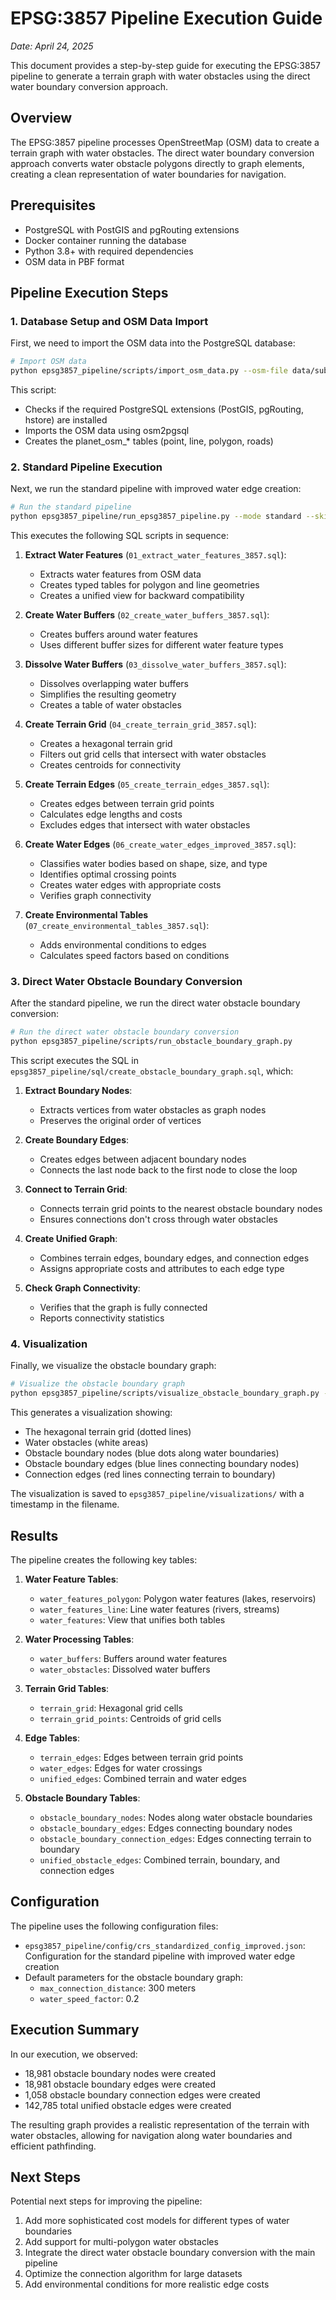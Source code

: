 # EPSG:3857 Pipeline Execution Guide

*Date: April 24, 2025*

This document provides a step-by-step guide for executing the EPSG:3857 pipeline to generate a terrain graph with water obstacles using the direct water boundary conversion approach.

## Overview

The EPSG:3857 pipeline processes OpenStreetMap (OSM) data to create a terrain graph with water obstacles. The direct water boundary conversion approach converts water obstacle polygons directly to graph elements, creating a clean representation of water boundaries for navigation.

## Prerequisites

- PostgreSQL with PostGIS and pgRouting extensions
- Docker container running the database
- Python 3.8+ with required dependencies
- OSM data in PBF format

## Pipeline Execution Steps

### 1. Database Setup and OSM Data Import

First, we need to import the OSM data into the PostgreSQL database:

```bash
# Import OSM data
python epsg3857_pipeline/scripts/import_osm_data.py --osm-file data/subsets/iowa-latest.osm_ia-central_r10.0km.osm.pbf --container geo-graph-db-1
```

This script:
- Checks if the required PostgreSQL extensions (PostGIS, pgRouting, hstore) are installed
- Imports the OSM data using osm2pgsql
- Creates the planet_osm_* tables (point, line, polygon, roads)

### 2. Standard Pipeline Execution

Next, we run the standard pipeline with improved water edge creation:

```bash
# Run the standard pipeline
python epsg3857_pipeline/run_epsg3857_pipeline.py --mode standard --skip-reset
```

This executes the following SQL scripts in sequence:

1. **Extract Water Features** (`01_extract_water_features_3857.sql`):
   - Extracts water features from OSM data
   - Creates typed tables for polygon and line geometries
   - Creates a unified view for backward compatibility

2. **Create Water Buffers** (`02_create_water_buffers_3857.sql`):
   - Creates buffers around water features
   - Uses different buffer sizes for different water feature types

3. **Dissolve Water Buffers** (`03_dissolve_water_buffers_3857.sql`):
   - Dissolves overlapping water buffers
   - Simplifies the resulting geometry
   - Creates a table of water obstacles

4. **Create Terrain Grid** (`04_create_terrain_grid_3857.sql`):
   - Creates a hexagonal terrain grid
   - Filters out grid cells that intersect with water obstacles
   - Creates centroids for connectivity

5. **Create Terrain Edges** (`05_create_terrain_edges_3857.sql`):
   - Creates edges between terrain grid points
   - Calculates edge lengths and costs
   - Excludes edges that intersect with water obstacles

6. **Create Water Edges** (`06_create_water_edges_improved_3857.sql`):
   - Classifies water bodies based on shape, size, and type
   - Identifies optimal crossing points
   - Creates water edges with appropriate costs
   - Verifies graph connectivity

7. **Create Environmental Tables** (`07_create_environmental_tables_3857.sql`):
   - Adds environmental conditions to edges
   - Calculates speed factors based on conditions

### 3. Direct Water Obstacle Boundary Conversion

After the standard pipeline, we run the direct water obstacle boundary conversion:

```bash
# Run the direct water obstacle boundary conversion
python epsg3857_pipeline/scripts/run_obstacle_boundary_graph.py
```

This script executes the SQL in `epsg3857_pipeline/sql/create_obstacle_boundary_graph.sql`, which:

1. **Extract Boundary Nodes**:
   - Extracts vertices from water obstacles as graph nodes
   - Preserves the original order of vertices

2. **Create Boundary Edges**:
   - Creates edges between adjacent boundary nodes
   - Connects the last node back to the first node to close the loop

3. **Connect to Terrain Grid**:
   - Connects terrain grid points to the nearest obstacle boundary nodes
   - Ensures connections don't cross through water obstacles

4. **Create Unified Graph**:
   - Combines terrain edges, boundary edges, and connection edges
   - Assigns appropriate costs and attributes to each edge type

5. **Check Graph Connectivity**:
   - Verifies that the graph is fully connected
   - Reports connectivity statistics

### 4. Visualization

Finally, we visualize the obstacle boundary graph:

```bash
# Visualize the obstacle boundary graph
python epsg3857_pipeline/scripts/visualize_obstacle_boundary_graph.py --show-unified
```

This generates a visualization showing:
- The hexagonal terrain grid (dotted lines)
- Water obstacles (white areas)
- Obstacle boundary nodes (blue dots along water boundaries)
- Obstacle boundary edges (blue lines connecting boundary nodes)
- Connection edges (red lines connecting terrain to boundary)

The visualization is saved to `epsg3857_pipeline/visualizations/` with a timestamp in the filename.

## Results

The pipeline creates the following key tables:

1. **Water Feature Tables**:
   - `water_features_polygon`: Polygon water features (lakes, reservoirs)
   - `water_features_line`: Line water features (rivers, streams)
   - `water_features`: View that unifies both tables

2. **Water Processing Tables**:
   - `water_buffers`: Buffers around water features
   - `water_obstacles`: Dissolved water buffers

3. **Terrain Grid Tables**:
   - `terrain_grid`: Hexagonal grid cells
   - `terrain_grid_points`: Centroids of grid cells

4. **Edge Tables**:
   - `terrain_edges`: Edges between terrain grid points
   - `water_edges`: Edges for water crossings
   - `unified_edges`: Combined terrain and water edges

5. **Obstacle Boundary Tables**:
   - `obstacle_boundary_nodes`: Nodes along water obstacle boundaries
   - `obstacle_boundary_edges`: Edges connecting boundary nodes
   - `obstacle_boundary_connection_edges`: Edges connecting terrain to boundary
   - `unified_obstacle_edges`: Combined terrain, boundary, and connection edges

## Configuration

The pipeline uses the following configuration files:

- `epsg3857_pipeline/config/crs_standardized_config_improved.json`: Configuration for the standard pipeline with improved water edge creation
- Default parameters for the obstacle boundary graph:
  - `max_connection_distance`: 300 meters
  - `water_speed_factor`: 0.2

## Execution Summary

In our execution, we observed:
- 18,981 obstacle boundary nodes were created
- 18,981 obstacle boundary edges were created
- 1,058 obstacle boundary connection edges were created
- 142,785 total unified obstacle edges were created

The resulting graph provides a realistic representation of the terrain with water obstacles, allowing for navigation along water boundaries and efficient pathfinding.

## Next Steps

Potential next steps for improving the pipeline:
1. Add more sophisticated cost models for different types of water boundaries
2. Add support for multi-polygon water obstacles
3. Integrate the direct water obstacle boundary conversion with the main pipeline
4. Optimize the connection algorithm for large datasets
5. Add environmental conditions for more realistic edge costs
